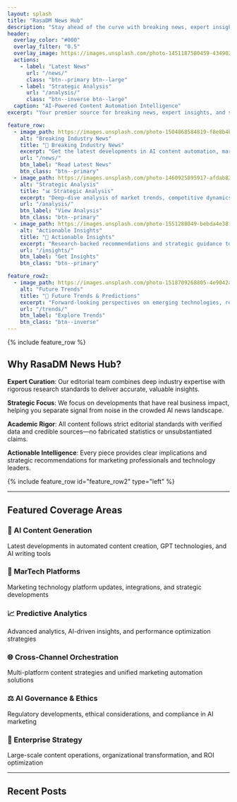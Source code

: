 ```yaml
---
layout: splash
title: "RasaDM News Hub"
description: "Stay ahead of the curve with breaking news, expert insights, and in-depth analysis on AI-powered content automation and marketing technology trends."
header:
  overlay_color: "#000"
  overlay_filter: "0.5"
  overlay_image: https://images.unsplash.com/photo-1451187580459-43490279c0fa?ixlib=rb-4.0.3&auto=format&fit=crop&w=1920&q=80
  actions:
    - label: "Latest News"
      url: "/news/"
      class: "btn--primary btn--large"
    - label: "Strategic Analysis"
      url: "/analysis/"
      class: "btn--inverse btn--large"
  caption: "AI-Powered Content Automation Intelligence"
excerpt: "Your premier source for breaking news, expert insights, and strategic analysis in the rapidly evolving world of AI-powered content automation and marketing technology."

feature_row:
  - image_path: https://images.unsplash.com/photo-1504868584819-f8e8b4b6d7e3?ixlib=rb-4.0.3&auto=format&fit=crop&w=600&q=80
    alt: "Breaking Industry News"
    title: "🚀 Breaking Industry News"
    excerpt: "Get the latest developments in AI content automation, marketing technology platforms, and industry-shaping announcements before they become mainstream."
    url: "/news/"
    btn_label: "Read Latest News"
    btn_class: "btn--primary"
  - image_path: https://images.unsplash.com/photo-1460925895917-afdab827c52f?ixlib=rb-4.0.3&auto=format&fit=crop&w=600&q=80
    alt: "Strategic Analysis"
    title: "📊 Strategic Analysis"
    excerpt: "Deep-dive analysis of market trends, competitive dynamics, and technological breakthroughs that impact content automation and marketing effectiveness."
    url: "/analysis/"
    btn_label: "View Analysis"
    btn_class: "btn--primary"
  - image_path: https://images.unsplash.com/photo-1551288049-bebda4e38f71?ixlib=rb-4.0.3&auto=format&fit=crop&w=600&q=80
    alt: "Actionable Insights"
    title: "🎯 Actionable Insights"
    excerpt: "Research-backed recommendations and strategic guidance to help you leverage AI technologies for competitive advantage."
    url: "/insights/"
    btn_label: "Get Insights"
    btn_class: "btn--primary"

feature_row2:
  - image_path: https://images.unsplash.com/photo-1518709268805-4e9042af2176?ixlib=rb-4.0.3&auto=format&fit=crop&w=800&q=80
    alt: "Future Trends"
    title: "🔮 Future Trends & Predictions"
    excerpt: "Forward-looking perspectives on emerging technologies, regulatory developments, and market shifts that will shape the industry. Stay ahead with our expert forecasting and trend analysis."
    url: "/trends/"
    btn_label: "Explore Trends"
    btn_class: "btn--inverse"
---
```


{% include feature_row %}

## Why RasaDM News Hub?

**Expert Curation**: Our editorial team combines deep industry expertise with rigorous research standards to deliver accurate, valuable insights.

**Strategic Focus**: We focus on developments that have real business impact, helping you separate signal from noise in the crowded AI news landscape.

**Academic Rigor**: All content follows strict editorial standards with verified data and credible sources—no fabricated statistics or unsubstantiated claims.

**Actionable Intelligence**: Every piece provides clear implications and strategic recommendations for marketing professionals and technology leaders.

{% include feature_row id="feature_row2" type="left" %}

---

## Featured Coverage Areas

### 🤖 AI Content Generation
Latest developments in automated content creation, GPT technologies, and AI writing tools

### 🔧 MarTech Platforms
Marketing technology platform updates, integrations, and strategic developments

### 📈 Predictive Analytics
Advanced analytics, AI-driven insights, and performance optimization strategies

### 🌐 Cross-Channel Orchestration
Multi-platform content strategies and unified marketing automation solutions

### ⚖️ AI Governance & Ethics
Regulatory developments, ethical considerations, and compliance in AI marketing

### 🏢 Enterprise Strategy
Large-scale content operations, organizational transformation, and ROI optimization

---

## Recent Posts 
